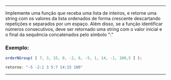  
<hr/>

 Implemente uma função que receba uma lista de inteiros, e retorne uma string
com os valores da lista ordenados de forma crescente descartando repetições e
separados por um espaço. Além disso, se a função identificar números
consecutivos, deve ser retornado uma string com o valor inicial e o final da
sequência concatenados pelo símbolo ":"
### Exemplo:
```js 
orderNGroup( [ 7, 3, 15, 0, -2, 6, -5, 1, 14, -1, 100,5 ] );
```

```js Lista ordenada: -5,-2,-1,0,1,3,5,6,7,14,15,100
retorno: "-5 -2:1 3 5:7 14:15 100"
```

<hr/>